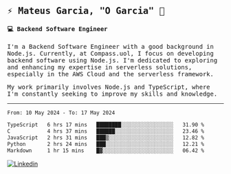 
<samp>
  
## ⚡ Mateus Garcia, "O Garcia" :rocket: 
  

#### 💻 Backend Software Engineer

I'm a Backend Software Engineer with a good background in Node.js. Currently, at Compass.uol, I focus on developing backend software using Node.js. I'm dedicated to exploring and enhancing my expertise in serverless solutions, especially in the AWS Cloud and the serverless framework.

My work primarily involves Node.js and TypeScript, where I'm constantly seeking to improve my skills and knowledge.

---

<!--START_SECTION:waka-->

```txt
From: 10 May 2024 - To: 17 May 2024

TypeScript   6 hrs 17 mins   ████████░░░░░░░░░░░░░░░░░   31.90 %
C            4 hrs 37 mins   ██████░░░░░░░░░░░░░░░░░░░   23.46 %
JavaScript   2 hrs 31 mins   ███▒░░░░░░░░░░░░░░░░░░░░░   12.82 %
Python       2 hrs 24 mins   ███░░░░░░░░░░░░░░░░░░░░░░   12.21 %
Markdown     1 hr 15 mins    █▓░░░░░░░░░░░░░░░░░░░░░░░   06.42 %
```

<!--END_SECTION:waka-->
  
</samp>

[![Linkedin](https://img.shields.io/badge/-Mateus%20Garcia-c080ff?style=flat-square&logo=Linkedin&logoColor=white&link=https://www.linkedin.com/in/mpgxc)](https://www.linkedin.com/in/mateusogarcia) 
